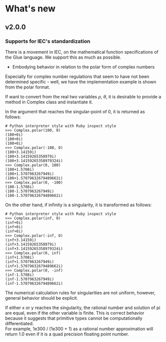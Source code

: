 # What's new

## v2.0.0
### Supports for IEC's standardization
There is a movement in IEC, on the mathematical function specifications of the Glue language. We support this as much as possible.
  
- Embodying behavior in relation to the polar form of complex numbers

Especially for complex number regulations that seem to have not been determined specific -
well, we have the implementation example is shown from the polar format.  
  
If want to convert from the real two variables $\rho$, $\theta$, it is desirable to provide a method in Complex class and instantiate it.  

In the argument that reaches the singular-point of 0, it is returned as follows:  
```
# Python interpreter style with Ruby inspect style
>>> Complex.polar(100, 0)
(100+0i)
(100+0i)
(100+0i)
>>> Complex.polar(-100, 0)
(100+3.14159i)
(100+3.14159265358979i)
(100+3.14159265358979324i)
>>> Complex.polar(0, 100)
(100+1.5708i)
(100+1.5707963267949i)
(100+1.57079632679489662i)
>>> Complex.polar(0, -100)
(100-1.5708i)
(100-1.5707963267949i)
(100-1.57079632679489662i)
```
On the other hand, if infinity is a singularity, it is transformed as follows:  
```
# Python interpreter style with Ruby inspect style
>>> Complex.polar(inf, 0)
(inf+0i)
(inf+0i)
(inf+0i)
>>> Complex.polar(-inf, 0)
(inf+3.14159i)
(inf+3.14159265358979i)
(inf+3.14159265358979324i)
>>> Complex.polar(0, inf)
(inf+1.5708i)
(inf+1.5707963267949i)
(inf+1.57079632679489662i)
>>> Complex.polar(0, -inf)
(inf-1.5708i)
(inf-1.5707963267949i)
(inf-1.57079632679489662i)
```
The numerical calculation rules for singularities are not uniform,
however, general behavior should be explicit.  
  
If either x or y reaches the singularity, the rational number and solution of pi are equal, even if the other variable is finite. This is correct behavior because it suggests that primitive types cannot be computationally differentiated.  
For example, 1e300 / (1e300 + 1) as a rational number approximation will return 1.0 even if it is a quad precision floating point number.  
